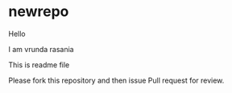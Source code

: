 # newrepo

Hello

I am vrunda rasania

This is readme file

Please fork this repository and then issue Pull request for review.



